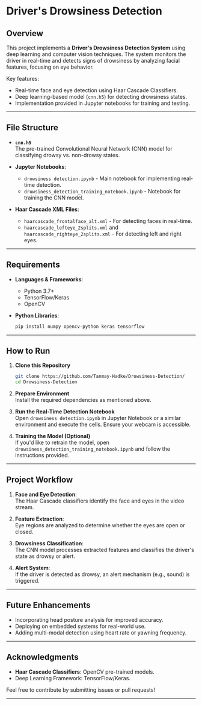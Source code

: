 # Driver's Drowsiness Detection

## Overview  
This project implements a **Driver's Drowsiness Detection System** using deep learning and computer vision techniques. The system monitors the driver in real-time and detects signs of drowsiness by analyzing facial features, focusing on eye behavior. 

Key features:  
- Real-time face and eye detection using Haar Cascade Classifiers.  
- Deep learning-based model (`cnn.h5`) for detecting drowsiness states.  
- Implementation provided in Jupyter notebooks for training and testing.  

---

## File Structure  

- **`cnn.h5`**  
  The pre-trained Convolutional Neural Network (CNN) model for classifying drowsy vs. non-drowsy states.  

- **Jupyter Notebooks**:  
  - `drowsiness detection.ipynb` - Main notebook for implementing real-time detection.  
  - `drowsiness_detection_training_notebook.ipynb` - Notebook for training the CNN model.  

- **Haar Cascade XML Files**:  
  - `haarcascade_frontalface_alt.xml` - For detecting faces in real-time.  
  - `haarcascade_lefteye_2splits.xml` and `haarcascade_righteye_2splits.xml` - For detecting left and right eyes.  

---

## Requirements  

- **Languages & Frameworks**:  
  - Python 3.7+  
  - TensorFlow/Keras  
  - OpenCV  

- **Python Libraries**:  
  ```bash
  pip install numpy opencv-python keras tensorflow
  ```

---

## How to Run  

1. **Clone this Repository**  
   ```bash
   git clone https://github.com/Tanmay-Hadke/Drowsiness-Detection/
   cd Drowsiness-Detection
   ```

2. **Prepare Environment**  
   Install the required dependencies as mentioned above.  

3. **Run the Real-Time Detection Notebook**  
   Open `drowsiness detection.ipynb` in Jupyter Notebook or a similar environment and execute the cells. Ensure your webcam is accessible.  

4. **Training the Model (Optional)**  
   If you'd like to retrain the model, open `drowsiness_detection_training_notebook.ipynb` and follow the instructions provided.

---

## Project Workflow  

1. **Face and Eye Detection**:  
   The Haar Cascade classifiers identify the face and eyes in the video stream.  

2. **Feature Extraction**:  
   Eye regions are analyzed to determine whether the eyes are open or closed.  

3. **Drowsiness Classification**:  
   The CNN model processes extracted features and classifies the driver's state as drowsy or alert.  

4. **Alert System**:  
   If the driver is detected as drowsy, an alert mechanism (e.g., sound) is triggered.  

---

## Future Enhancements  

- Incorporating head posture analysis for improved accuracy.  
- Deploying on embedded systems for real-world use.  
- Adding multi-modal detection using heart rate or yawning frequency.  

---

## Acknowledgments  

- **Haar Cascade Classifiers**: OpenCV pre-trained models.  
- Deep Learning Framework: TensorFlow/Keras.  

Feel free to contribute by submitting issues or pull requests!  

--- 

